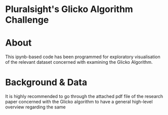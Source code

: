 # Pluralsight's Glicko Algorithm Challenge

# About
This ipynb-based code has been programmed for exploratory visualisation of the relevant dataset concerned with examining the Glicko Algorithm.

# Background & Data
It is highly recommended to go through the attached pdf file of the research paper concerned with the Glicko algorithm to have a general high-level overview regarding the same
